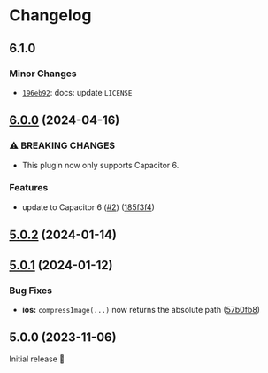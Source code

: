 # Changelog

## 6.1.0

### Minor Changes

- [`196eb92`](https://github.com/capawesome-team/capacitor-plugins-sponsorware/commit/196eb92e6a34cddc7b4d83f42a00f01d37c3a473): docs: update `LICENSE`

## [6.0.0](https://github.com/capawesome-team/sponsorware/compare/v5.0.2...v6.0.0) (2024-04-16)

### ⚠ BREAKING CHANGES

- This plugin now only supports Capacitor 6.

### Features

- update to Capacitor 6 ([#2](https://github.com/capawesome-team/sponsorware/issues/2)) ([185f3f4](https://github.com/capawesome-team/sponsorware/commit/185f3f495319b6e8b714d76b17b9e50170c75146))

## [5.0.2](https://github.com/capawesome-team/sponsorware/compare/v5.0.1...v5.0.2) (2024-01-14)

## [5.0.1](https://github.com/capawesome-team/sponsorware/compare/v5.0.0...v5.0.1) (2024-01-12)

### Bug Fixes

- **ios:** `compressImage(...)` now returns the absolute path ([57b0fb8](https://github.com/capawesome-team/sponsorware/commit/57b0fb8c0a56f6ed45be1ab06d7e1cf737fd3378))

## 5.0.0 (2023-11-06)

Initial release 🎉
